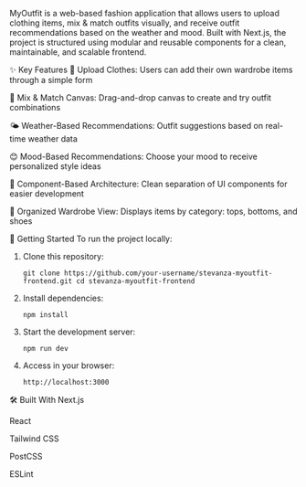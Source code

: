 MyOutfit is a web-based fashion application that allows users to upload clothing items, mix & match outfits visually, and receive outfit recommendations based on the weather and mood. Built with Next.js, the project is structured using modular and reusable components for a clean, maintainable, and scalable frontend.

✨ Key Features
🧥 Upload Clothes: Users can add their own wardrobe items through a simple form

🎨 Mix & Match Canvas: Drag-and-drop canvas to create and try outfit combinations

🌤️ Weather-Based Recommendations: Outfit suggestions based on real-time weather data

😊 Mood-Based Recommendations: Choose your mood to receive personalized style ideas

🧩 Component-Based Architecture: Clean separation of UI components for easier development

👚 Organized Wardrobe View: Displays items by category: tops, bottoms, and shoes

🚀 Getting Started
To run the project locally:

1. Clone this repository:

   `git clone https://github.com/your-username/stevanza-myoutfit-frontend.git
    cd stevanza-myoutfit-frontend`
2. Install dependencies:

   `npm install`
3. Start the development server:

   `npm run dev`
4. Access in your browser:

   `http://localhost:3000`
   
🛠️ Built With
Next.js

React

Tailwind CSS

PostCSS

ESLint
